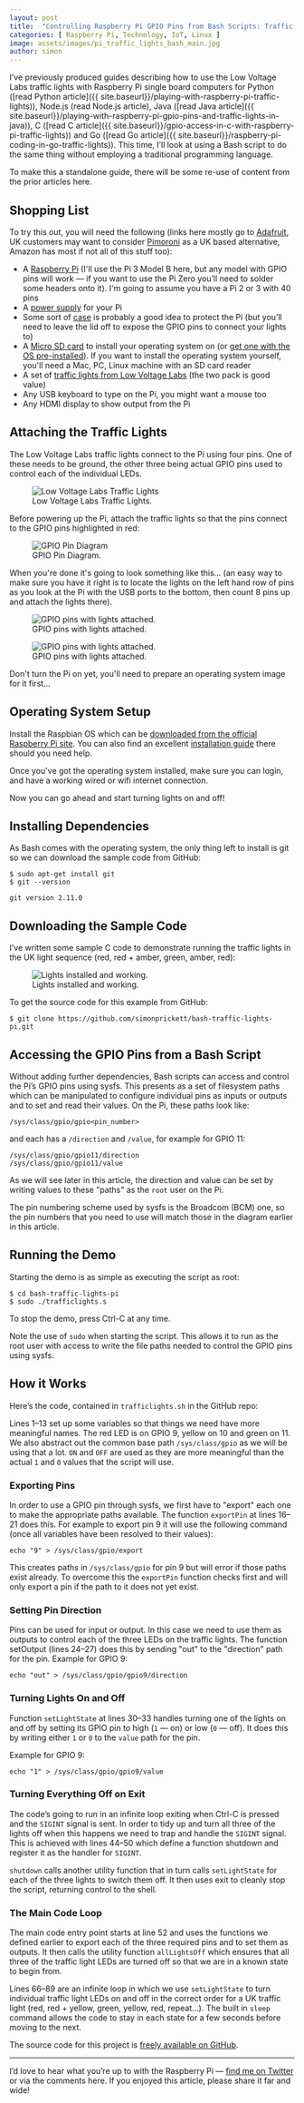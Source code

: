 ```yaml
---
layout: post
title:  "Controlling Raspberry Pi GPIO Pins from Bash Scripts: Traffic Lights"
categories: [ Raspberry Pi, Technology, IoT, Linux ]
image: assets/images/pi_traffic_lights_bash_main.jpg
author: simon
---
```

I’ve previously produced guides describing how to use the Low Voltage Labs traffic lights with Raspberry Pi single board computers for Python ([read Python article]({{ site.baseurl}}/playing-with-raspberry-pi-traffic-lights)), Node.js (read Node.js article), Java ([read Java article]({{ site.baseurl}}/playing-with-raspberry-pi-gpio-pins-and-traffic-lights-in-java)), C ([read C article]({{ site.baseurl}}/gpio-access-in-c-with-raspberry-pi-traffic-lights)) and Go ([read Go article]({{ site.baseurl}}/raspberry-pi-coding-in-go-traffic-lights)). This time, I’ll look at using a Bash script to do the same thing without employing a traditional programming language.

To make this a standalone guide, there will be some re-use of content from the prior articles here.

## Shopping List

To try this out, you will need the following (links here mostly go to [Adafruit](https://www.adafruit.com/), UK customers may want to consider [Pimoroni](https://shop.pimoroni.com/) as a UK based alternative, Amazon has most if not all of this stuff too):

* A [Raspberry Pi](https://www.adafruit.com/product/3055) (I'll use the Pi 3 Model B here, but any model with GPIO pins will work — if you want to use the Pi Zero you’ll need to solder some headers onto it). I'm going to assume you have a Pi 2 or 3 with 40 pins
* A [power supply](https://www.adafruit.com/product/1995) for your Pi
* Some sort of [case](https://www.adafruit.com/product/2256) is probably a good idea to protect the Pi (but you’ll need to leave the lid off to expose the GPIO pins to connect your lights to)
* A [Micro SD card](https://www.adafruit.com/product/1294) to install your operating system on (or [get one with the OS pre-installed](https://www.adafruit.com/product/3259)). If you want to install the operating system yourself, you'll need a Mac, PC, Linux machine with an SD card reader
* A set of [traffic lights from Low Voltage Labs](http://lowvoltagelabs.com/products/pi-traffic/) (the two pack is good value)
* Any USB keyboard to type on the Pi, you might want a mouse too
* Any HDMI display to show output from the Pi

## Attaching the Traffic Lights

The Low Voltage Labs traffic lights connect to the Pi using four pins. One of these needs to be ground, the other three being actual GPIO pins used to control each of the individual LEDs.

<figure class="figure">
  <img src="{{ site.baseurl }}/assets/images/pi_traffic_lights_bash_lights_stock.jpg" class="figure-img img-fluid" alt="Low Voltage Labs Traffic Lights">
  <figcaption class="figure-caption text-center">Low Voltage Labs Traffic Lights.</figcaption>
</figure>

Before powering up the Pi, attach the traffic lights so that the pins connect to the GPIO pins highlighted in red:

<figure class="figure">
  <img src="{{ site.baseurl }}/assets/images/pi_traffic_lights_bash_gpio_diagram.png" class="figure-img img-fluid" alt="GPIO Pin Diagram">
  <figcaption class="figure-caption text-center">GPIO Pin Diagram.</figcaption>
</figure>

When you're done it's going to look something like this... (an easy way to make sure you have it right is to locate the lights on the left hand row of pins as you look at the Pi with the USB ports to the bottom, then count 8 pins up and attach the lights there).

<figure class="figure">
  <img src="{{ site.baseurl }}/assets/images/pi_traffic_lights_bash_lights_attached_1.jpg" class="figure-img img-fluid" alt="GPIO pins with lights attached.">
  <figcaption class="figure-caption text-center">GPIO pins with lights attached.</figcaption>
</figure>

<figure class="figure">
  <img src="{{ site.baseurl }}/assets/images/pi_traffic_lights_bash_lights_attached_2.jpg" class="figure-img img-fluid" alt="GPIO pins with lights attached.">
  <figcaption class="figure-caption text-center">GPIO pins with lights attached.</figcaption>
</figure>

Don't turn the Pi on yet, you'll need to prepare an operating system image for it first...

## Operating System Setup

Install the Raspbian OS which can be [downloaded from the official Raspberry Pi site](https://www.raspberrypi.org/downloads/raspbian/). You can also find an excellent [installation guide](https://www.raspberrypi.org/documentation/installation/installing-images/README.md) there should you need help.

Once you've got the operating system installed, make sure you can login, and have a working wired or wifi internet connection.

Now you can go ahead and start turning lights on and off!

## Installing Dependencies

As Bash comes with the operating system, the only thing left to install is git so we can download the sample code from GitHub:

```
$ sudo apt-get install git
$ git --version

git version 2.11.0
```

## Downloading the Sample Code

I’ve written some sample C code to demonstrate running the traffic lights in the UK light sequence (red, red + amber, green, amber, red):

<figure class="figure">
  <img src="{{ site.baseurl }}/assets/images/pi_traffic_lights_bash_lights_working.gif" class="figure-img img-fluid" alt="Lights installed and working.">
  <figcaption class="figure-caption text-center">Lights installed and working.</figcaption>
</figure>

To get the source code for this example from GitHub:

```
$ git clone https://github.com/simonprickett/bash-traffic-lights-pi.git
```

## Accessing the GPIO Pins from a Bash Script

Without adding further dependencies, Bash scripts can access and control the Pi’s GPIO pins using sysfs. This presents as a set of filesystem paths which can be manipulated to configure individual pins as inputs or outputs and to set and read their values. On the Pi, these paths look like:

```
/sys/class/gpio/gpio<pin_number>
```

and each has a `/direction` and `/value`, for example for GPIO 11:

```
/sys/class/gpio/gpio11/direction
/sys/class/gpio/gpio11/value
```

As we will see later in this article, the direction and value can be set by writing values to these "paths" as the `root` user on the Pi.

The pin numbering scheme used by sysfs is the Broadcom (BCM) one, so the pin numbers that you need to use will match those in the diagram earlier in this article.

## Running the Demo

Starting the demo is as simple as executing the script as root:

```
$ cd bash-traffic-lights-pi
$ sudo ./trafficlights.s
```

To stop the demo, press Ctrl-C at any time.

Note the use of `sudo` when starting the script. This allows it to run as the root user with access to write the file paths needed to control the GPIO pins using sysfs.

## How it Works

Here’s the code, contained in `trafficlights.sh` in the GitHub repo:

<script src="https://gist.github.com/simonprickett/027cfbfb98a0dd1bb5e1a6ce24d19676.js"></script>

Lines 1–13 set up some variables so that things we need have more meaningful names. The red LED is on GPIO 9, yellow on 10 and green on 11. We also abstract out the common base path `/sys/class/gpio` as we will be using that a lot. `ON` and `OFF` are used as they are more meaningful than the actual `1` and `0` values that the script will use.

### Exporting Pins

In order to use a GPIO pin through sysfs, we first have to "export" each one to make the appropriate paths available. The function `exportPin` at lines 16–21 does this. For example to export pin 9 it will use the following command (once all variables have been resolved to their values):

```
echo "9" > /sys/class/gpio/export
```

This creates paths in `/sys/class/gpio` for pin 9 but will error if those paths exist already. To overcome this the `exportPin` function checks first and will only export a pin if the path to it does not yet exist.

### Setting Pin Direction

Pins can be used for input or output. In this case we need to use them as outputs to control each of the three LEDs on the traffic lights. The function setOutput (lines 24–27) does this by sending "out" to the "direction" path for the pin. Example for GPIO 9:

```
echo "out" > /sys/class/gpio/gpio9/direction
```

### Turning Lights On and Off

Function `setLightState` at lines 30–33 handles turning one of the lights on and off by setting its GPIO pin to high (`1` — on) or low (`0` — off). It does this by writing either `1` or `0` to the `value` path for the pin. 

Example for GPIO 9:

```
echo "1" > /sys/class/gpio/gpio9/value
```

### Turning Everything Off on Exit

The code’s going to run in an infinite loop exiting when Ctrl-C is pressed and the `SIGINT` signal is sent. In order to tidy up and turn all three of the lights off when this happens we need to trap and handle the `SIGINT` signal. This is achieved with lines 44–50 which define a function shutdown and register it as the handler for `SIGINT`.

`shutdown` calls another utility function that in turn calls `setLightState` for each of the three lights to switch them off. It then uses exit to cleanly stop the script, returning control to the shell.

### The Main Code Loop

The main code entry point starts at line 52 and uses the functions we defined earlier to export each of the three required pins and to set them as outputs. It then calls the utility function `allLightsOff` which ensures that all three of the traffic light LEDs are turned off so that we are in a known state to begin from.

Lines 66–89 are an infinite loop in which we use `setLightState` to turn individual traffic light LEDs on and off in the correct order for a UK traffic light (red, red + yellow, green, yellow, red, repeat...). The built in `sleep` command allows the code to stay in each state for a few seconds before moving to the next.

The source code for this project is [freely available on GitHub](https://github.com/simonprickett/bash-traffic-lights-pi).

---

I’d love to hear what you’re up to with the Raspberry Pi — [find me on Twitter](https://twitter.com/simon_prickett) or via the comments here. If you enjoyed this article, please share it far and wide!